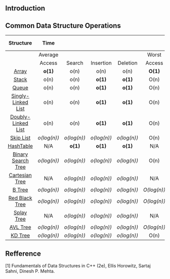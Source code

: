 ## Introduction



## Common Data Structure Operations

Structure |**Time**| | | | | | | |**Space **
:-----:|:-----:|:-----:|:-----:|:-----:|:-----:|:-----:|:-----:|:-----:|:-----:
 ||Average| | | |Worst| | | |Worst
 ||Access|Search|Insertion|Deletion|Access|Search|Insertion|Deletion|-
[Array](\ch2_Array\Array.md)|**o(1)**|o(n)|o(n)|o(n)|**O(1)**|O(n)|O(n)|O(n)|O(n)
[Stack](\ch3_StackAndQueue\3_2_Stack.md)|o(n)|o(n)|**o(1)**|**o(1)**|O(n)|O(n)|**O(1)**|**O(1)**|O(n)
[Queue](\ch3_StackAndQueue\3_3_Queue.md)|o(n)|o(n)|**o(1)**|**o(1)**|O(n)|O(n)|**O(1)**|**O(1)**|O(n)
[Singly-Linked List](\ch4_LinkedList\4_1_SinglyLinkedList.md)|o(n)|o(n)|**o(1)**|**o(1)**|O(n)|O(n)|**O(1)**|**O(1)**|O(n)
[Doubly-Linked List](\ch4_LinkedList\4_10_DoublyLinkedList.md)|o(n)|o(n)|**o(1)**|**o(1)**|O(n)|O(n)|**O(1)**|**O(1)**|O(n)
[Skip List](\Others\SkipList.md)|*o(log(n))*|*o(log(n))*|*o(log(n))*|*o(log(n))*|O(n)|O(n)|O(n)|O(n)|*O(log(n))*
[HashTable](\ch8_Hash\8_2_Hashtable.md)|N/A|**o(1)**|**o(1)**|**o(1)**|N/A|O(n)|O(n)|O(n)|O(n)
[Binary Search Tree](\ch5_Tree\5_7_BST.md)|*o(log(n))*|*o(log(n))*|*o(log(n))*|*o(log(n))*|O(n)|O(n)|O(n)|O(n)|O(n)
[Cartesian Tree](Others\CartesianTree.md)|N/A|*o(log(n))*|*o(log(n))*|*o(log(n))*|N/A|O(n)|O(n)|O(n)|O(n)
[B Tree](\ch11_MultipathSearchTree\11_2_B_Tree.md)|*o(log(n))*|*o(log(n))*|*o(log(n))*|*o(log(n))*|*O(log(n))*|*O(log(n))*|*O(log(n))*|*O(log(n))*|O(n)
[Red Black Tree](\ch10_HigPerformancyBinarySearchTree\10_3_RedBlackTree.md)|*o(log(n))*|*o(log(n))*|*o(log(n))*|*o(log(n))*|*O(log(n))*|*O(log(n))*|*O(log(n))*|*O(log(n))*|O(n)
[Splay Tree](\ch10_HigPerformancyBinarySearchTree\10_4_SplayTree.md)|N/A|*o(log(n))*|*o(log(n))*|*o(log(n))*|N/A|*O(log(n))*|*O(log(n))*|*O(log(n))*|O(n)
[AVL Tree](\ch10_HigPerformancyBinarySearchTree\10_2_AVL_Tree.md)|*o(log(n))*|*o(log(n))*|*o(log(n))*|*o(log(n))*|*O(log(n))*|*O(log(n))*|*O(log(n))*|*O(log(n))*|O(n)
[KD Tree](\Others\KD_Tree.md)|*o(log(n))*|*o(log(n))*|*o(log(n))*|*o(log(n))*|O(n)|O(n)|O(n)|O(n)|O(n)

## Refference
[1] Fundamentals of Data Structures in C++ (2e), Ellis Horowitz, Sartaj Sahni, Dinesh P. Mehta.
